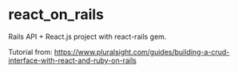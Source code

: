 # react_on_rails

Rails API + React.js project with react-rails gem.

Tutorial from: https://www.pluralsight.com/guides/building-a-crud-interface-with-react-and-ruby-on-rails
